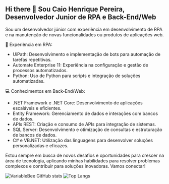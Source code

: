 ## Hi there 👋 Sou Caio Henrique Pereira, Desenvolvedor Junior de RPA e Back-End/Web

Sou um desenvolvedor júnior com experiência em desenvolvimento de RPA e na manutenção de novas funcionalidades ou produtos de aplicações web. 

🚀 Experiência em RPA:

 - UiPath: Desenvolvimento e implementação de bots para automação de tarefas repetitivas.
 - Automate Enterprise 11: Experiência na configuração e gestão de processos automatizados.
 - Python: Uso de Python para scripts e integração de soluções automatizadas.

💻 Conhecimentos em Back-End/Web:

 - .NET Framework e .NET Core: Desenvolvimento de aplicações escaláveis e eficientes.
 - Entity Framework: Gerenciamento de dados e interações com bancos de dados.
 - APIs REST: Criação e consumo de APIs para integração de sistemas.
 - SQL Server: Desenvolvimento e otimização de consultas e estruturação de bancos de dados.
 - C# e VB.NET: Utilização das linguagens para desenvolver soluções personalizadas e eficazes.

Estou sempre em busca de novos desafios e oportunidades para crescer na área de tecnologia, aplicando minhas habilidades para resolver problemas complexos e contribuir para soluções inovadoras. Vamos conectar!

<!-- GithubStats -->
![VariableBee GitHub stats](https://github-readme-stats.vercel.app/api?username=caiquehenrio&show_icons=true&theme=dracula)
![Top Langs](https://github-readme-stats.vercel.app/api/top-langs/?username=caiquehenrio&hide_progress=true)

